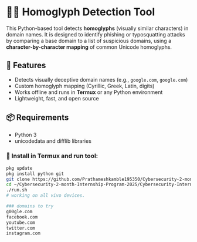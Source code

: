 # 🕵️‍♂️ Homoglyph Detection Tool

This Python-based tool detects **homoglyphs** (visually similar characters) in domain names. It is designed to identify phishing or typosquatting attacks by comparing a base domain to a list of suspicious domains, using a **character-by-character mapping** of common Unicode homoglyphs.

## 📌 Features

- Detects visually deceptive domain names (e.g., `gооgle.com`, `gοοgle.com`)
- Custom homoglyph mapping (Cyrillic, Greek, Latin, digits)
- Works offline and runs in **Termux** or any Python environment
- Lightweight, fast, and open source

## 📦 Requirements

- Python 3
- unicodedata and difflib libraries

### 📲 Install in Termux and run tool:
```bash
pkg update
pkg install python git
git clone https://github.com/Prathameshkamble195350/Cybersecurity-2-month-Internship-Program-2025.git
cd ~/Cybersecurity-2-month-Internship-Program-2025/Cybersecurity-Internship-Program-2025/Week-1_MITRE-TTP-Mapping/Assignment/homoglyph_detector
./run.sh
# working on all vivo devices.

### domains to try
g00gle.com
facebook.com
youtube.com
twitter.com
instagram.com


